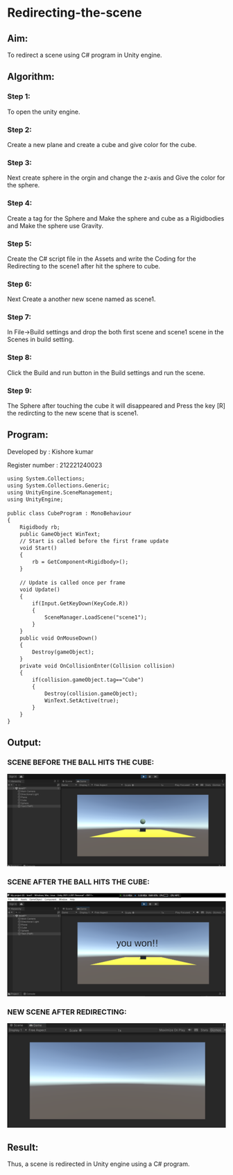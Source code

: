 # Redirecting-the-scene

## Aim:

To redirect a scene using C# program in Unity engine.
## Algorithm:
### Step 1:
To open the unity engine.

### Step 2:
Create a new plane and create a cube and give color for the cube.

### Step 3:
Next create sphere in the orgin and change the z-axis and Give the color for the sphere.

### Step 4:
Create a tag for the Sphere and Make the sphere and cube as a Rigidbodies and Make the sphere use Gravity.

### Step 5:
Create the C# script file in the Assets and write the Coding for the Redirecting to the scene1 after hit the sphere to cube.

### Step 6:
Next Create a another new scene named as scene1.

### Step 7:
In File->Build settings and drop the both first scene and scene1 scene in the Scenes in build setting.

### Step 8:
Click the Build and run button in the Build settings and run the scene.

### Step 9:
The Sphere after touching the cube it will disappeared and Press the key [R] the redircting to the new scene that is scene1.
## Program:

Developed by : Kishore kumar

Register number : 212221240023
```
using System.Collections;
using System.Collections.Generic;
using UnityEngine.SceneManagement;
using UnityEngine;

public class CubeProgram : MonoBehaviour
{
    Rigidbody rb;
    public GameObject WinText;
    // Start is called before the first frame update
    void Start()
    {
        rb = GetComponent<Rigidbody>();
    }

    // Update is called once per frame
    void Update()
    {
        if(Input.GetKeyDown(KeyCode.R))
        {
            SceneManager.LoadScene("scene1");
        }
    }
    public void OnMouseDown()
    {
        Destroy(gameObject);
    }
    private void OnCollisionEnter(Collision collision)
    {
        if(collision.gameObject.tag=="Cube")
        {
            Destroy(collision.gameObject);
            WinText.SetActive(true);
        }
    }
}
```
## Output:
### SCENE BEFORE THE BALL HITS THE CUBE:
![](6ex1.png)
### SCENE AFTER THE BALL HITS THE CUBE:
 ![](6ex2.png)
### NEW SCENE AFTER REDIRECTING:
![](6ex3.png)
## Result:
Thus, a scene is redirected in Unity engine using a C# program.